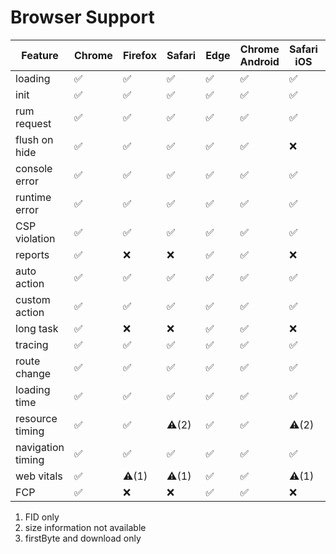 # Browser Support

| Feature           | Chrome | Firefox | Safari | Edge | Chrome Android | Safari iOS | IE11  | < IE11 | Opera |
| ----------------- | ------ | ------- | ------ | ---- | -------------- | ---------- | ----- | ------ | ----- |
| loading           | ✅     | ✅      | ✅     | ✅   | ✅             | ✅         | ✅    | ❌     | ✅    |
| init              | ✅     | ✅      | ✅     | ✅   | ✅             | ✅         | ✅    | ❌     | ✅    |
| rum request       | ✅     | ✅      | ✅     | ✅   | ✅             | ✅         | ✅    | ❌     | ✅    |
| flush on hide     | ✅     | ✅      | ✅     | ✅   | ✅             | ❌         | ❌    | ❌     | ✅    |
| console error     | ✅     | ✅      | ✅     | ✅   | ✅             | ✅         | ✅    | ❌     | ✅    |
| runtime error     | ✅     | ✅      | ✅     | ✅   | ✅             | ✅         | ✅    | ❌     | ✅    |
| CSP violation     | ✅     | ✅      | ✅     | ✅   | ✅             | ✅         | ❌    | ❌     | ✅    |
| reports           | ✅     | ❌      | ❌     | ✅   | ✅             | ❌         | ❌    | ❌     | ✅    |
| auto action       | ✅     | ✅      | ✅     | ✅   | ✅             | ✅         | ✅    | ❌     | ✅    |
| custom action     | ✅     | ✅      | ✅     | ✅   | ✅             | ✅         | ✅    | ❌     | ✅    |
| long task         | ✅     | ❌      | ❌     | ✅   | ✅             | ❌         | ❌    | ❌     | ✅    |
| tracing           | ✅     | ✅      | ✅     | ✅   | ✅             | ✅         | ✅    | ❌     | ✅    |
| route change      | ✅     | ✅      | ✅     | ✅   | ✅             | ✅         | ✅    | ❌     | ✅    |
| loading time      | ✅     | ✅      | ✅     | ✅   | ✅             | ✅         | ✅    | ❌     | ✅    |
| resource timing   | ✅     | ✅      | ⚠️(2)  | ✅   | ✅             | ⚠️(2)      | ⚠️(3) | ❌     | ✅    |
| navigation timing | ✅     | ✅      | ✅     | ✅   | ✅             | ✅         | ✅    | ❌     | ✅    |
| web vitals        | ✅     | ⚠️(1)   | ⚠️(1)  | ✅   | ✅             | ⚠️(1)      | ❌    | ❌     | ✅    |
| FCP               | ✅     | ❌      | ❌     | ✅   | ✅             | ❌         | ❌    | ❌     | ✅    |

1. FID only
2. size information not available
3. firstByte and download only
